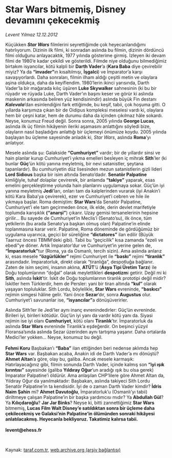 # Star Wars bitmemiş, Disney devamını çekecekmiş

*Levent Yılmaz 12.12.2012*

<div class="yazi"><p>Küçükken <b><i>Star Wars</i></b> filmlerini seyrettiğimde çok heyecanlandığımı hatırlıyorum. Dizinin ilk filmi, ki sonradan aslında bu filmin, dizinin dördüncü filmi olduğunu anlayacaktık, 1977 yılında gösterime girmiş. İzleyen iki devam filmi de 1980’e kadar çekildi ve gösterildi. Filmde niye olduğunu bilmediğimiz birtakım isyancılar, kötü kalpli bir <b>Darth Vader</b>’a (<b>Kara Baba</b> diye çevirebilir miyiz? Ya da <b>“invader”</b>ın kısaltılmışı, <b>İşgalci</b>) ve İmparator’a karşı savaşıyorlardı. Daha sonraları, filmin ilham aldığı çeşitli metin ve olaylara aşina oldukça, daha da keyiflendim. 1980’lerin ikinci yarısında, Darth Vader’la bir mağarada kılıç üşüren <b>Luke Skywalker</b> sahnesinin (ki bu bir rüyadır ve rüyada Luke, Darth Vader’ın başını keser ve görür ki aslında maskenin arkasında beliren yüz kendisinindir) aslında büyük Fin destanı <b><i>Kalevala</i></b>’dan esinlendiğini fark ettiğimde, bu keşif, tabii, çok hoşuma gitti. O yıllarda karşımıza çıkan bir de Oidipus kompleksi meselesi vardı ki, olaylara hem bir çeşni katar, hem de durumu daha da içinden çıkılmaz hâle sokardı. Neyse, konumuz Freud değil. Sonra sonra, 2005 yılında <b>George Lucas</b>, aslında ilk üç filmin hikâyenin ileriki aşamasını anlattığını söyledi bize, olayların nasıl başladığını anlattığı bir üçlemeyi önümüze koydu. 2005 yılında başlayan bu üçleme sayesinde anladık ki, <i>Star Wars</i>, aslında <b>Roma</b>’yı anlatıyor.</p>
<p>Mesele aslında şu: Galakside <b>“Cumhuriyet”</b> vardır; bir de yıllardır sinsi ve hain planlar kurup Cumhuriyet’i yıkma emelleri besleyen iç mihrak <b>Sith</b>’ler (ki bunlar <b>Güç</b>’ün kötü yanına meyletmiş, bir nevi satanistler, şeytana tapanlardır). Bu cumhuriyetin düz lisesinden mezun satanistlerin gizli lideri <b>Lord Sidious</b> başka bir isim altında Senato’dadır. <b>Senatör Palpatine</b> kimliğiyle, tuhaf dolaplar çevirerek, bir anlamda <b>“takiye”</b> yaparak, esas emelini gerçekleştirme yolunda hain planlarını uygulamaya sokar. Güç’ün iyi yanına meyletmiş <b>Jedi</b>’ları, onları tam da kalplerinden vurarak (iyi Anakin’i kötü Kara Baba’ya çevirerek), ezer ve Cumhuriyet’i cebren ve hile ile yıkmaya başlar. Roma demiştim: <b>Star Wars</b>’da Senatör Palpatine, Cumhuriyet’i ele tam geçirmeden önce, ilk elde, derin devlet marifetiyle toplumda karışıklık <b>(“anarşi”</b>) çıkarır. Uzay gemisi tersanelerinin hepsine girilir... Bu sayede de Cumhuriyet’in Meclis’i (Senato’su), ilk önce, tüm yetkilerin (bu arada Senato’ya başkan olmuş olan) Palpatine’in elinde toplanmasına karar verir. Palpatine, Roma döneminde de gördüğümüz bir uygulama uyarınca, geçici bir süreliğine <b>“dictatores”</b> ilan edilir (Büyük Taarruz öncesi TBMM’deki gibi). Tabii bu “geçicilik” kısa zamanda “ezeli ve ebedi”ye döner. Artık İmparator’dur ve Cumhuriyet’in yerine gelen de, <b>“İmparatorluk”</b>tur (Roma, ya da Osmanlı, tercih sizin). Ama aslında anlarız ki, esas mesele <b>“özgürlükler”</b> rejimi Cumhuriyet ile <b>“baskı”</b> rejimi <b>“tiranlık”</b> arasındadır. İmparatorluk, direkt olarak “tiranlığa”, despotluğa bağlanır. Zaten de isim seçimi, insanın aklına, <b>ATÜT</b>’ü (<b>Asya Tipi Üretim Tarzı</b>) ile Doğu toplumlarının “doğal” olarak meylettikleri <b>despotizm</b>i getirir. Değil mi ki <b>Sith</b>, aslında <b>İskit</b>’tir. İskit de Doğu toplumlarının tiranlık prototipi değil midir? İskitler hem Türklerdir, hem de Persler: yani bir tiran altında <b>“kul”</b> olarak yaşayan topluluklar. Sith Lordu, böylelikle, <b>Star Wars</b> evreninde, <b>“baskıcı”</b> rejimin simgesi hâline gelir. Yani önce <b>Sezar</b>’dır, sonra <b>Augustus</b> olur. Cumhuriyet’i savunanlar ise, <b>“isyancılar”</b>a dönüşüverirler.</p>
<p>Aslında Sith’ler ile Jedi’ler aynı inanç evrenindedirler: Güç’ün evreninde. Birileri iyi, birileri kötüdür. Güç’ün iyi yanı da vardır kötü yanı da. Siyasi rejimin ise iyi olanı <b>Cumhuriyet</b>, kötü olanı <b>Tiranlık</b>’tır. İmparatorluk da aslında <b>Star Wars</b> evreninde Tiranlık’a eşdeğerdir. On beşinci yüzyıl Floransa’sında aslında Sezar üzerinden aynı tartışma yaşanır. Daha ortalarda Medici’ler yokken... Neyse, konumuz bu değil.<br/><br/><b>Fehmi Koru</b> Başbakan’ı <b>“Baba”</b> ilan ettiğinden beri nedense aklımda hep <b>Star Wars</b> var. Başbakan acaba, Anakin idi de Darth Vader’a mı dönüştü? <b>Ahmet Altan</b>’a göre, olay bu, galiba. Ancak mesele karmaşık: Hatırlayacağınız gibi, filmin sonunda Darth Vader, içinde kalmış son <b>“iyi ışık kırıntısı”</b> sayesinde (galiba <b>Yıldıray Oğur</b>’un aradığı ışık bu olsa gerek) İmparator Palpatine’i öldürür. Ama anlaşılan CHP’lilere göre Ahmet Altan da, Yıldıray Oğur da yanılmaktadır: Başbakan, aslında takiyeci Sith Lordu Senatör Palpatine’in ta kendisidir. İyi de o zaman Darth Vader kimdir? <b>İdris Naim Şahin</b> mi? <b>Ahmet Davutoğlu</b>, İmparatorluk’u (Osmanlı’yı tabii) diriltmeye çalışan Palpatine’in bir başka yardımcısı mıdır? Ya <b>Abdullah Gül</b>? Ya <b>Kılıçdaroğlu</b>? <b>Jar Jar Binks</b>? Neyse ki, bitti zannettiğimiz <b>Star Wars</b> bitmemiş, <b>Lucas Film Walt Disney’e satıldıktan sonra bir üçleme daha çekilecekmiş ve Galaksi’nin Palpatine’in ölümünden sonraki hikâyesi anlatılacakmış. Heyecanla bekliyoruz. Takatimiz kalırsa tabii.<br/><br/></b><b>levent@ehess.fr</b></p>
<p> </p>
</div>

Kaynak: [taraf.com.tr](http://www.taraf.com.tr/levent-yilmaz/makale-star-wars-bitmemis-disney-devamini-cekecekmis.htm), [web.archive.org (arşiv bağlantısı)](http://web.archive.org/web/20131107111924/http://www.taraf.com.tr/levent-yilmaz/makale-star-wars-bitmemis-disney-devamini-cekecekmis.htm)
